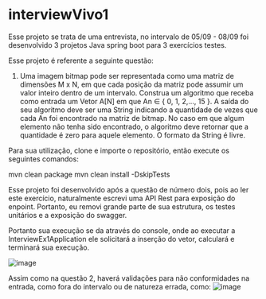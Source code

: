 # interviewVivo1

Esse projeto se trata de uma entrevista, no intervalo de 05/09 - 08/09 foi desenvolvido 3 projetos Java spring boot para 3 exercícios testes.

Esse projeto é referente a seguinte questão:

1. Uma imagem bitmap pode ser representada como uma matriz de dimensões M x
N, em que cada posição da matriz pode assumir um valor inteiro dentro de um
intervalo. Construa um algoritmo que receba como entrada um Vetor A[N] em
que An ∈ { 0, 1, 2,..., 15 }. A saída do seu algoritmo deve ser uma String
indicando a quantidade de vezes que cada An foi encontrado na matriz de
bitmap. No caso em que algum elemento não tenha sido encontrado, o
algoritmo deve retornar que a quantidade é zero para aquele elemento. O
formato da String é livre.

Para sua utilização, clone e importe o repositório, então execute os seguintes comandos:

mvn clean package
mvn clean install -DskipTests 

Esse projeto foi desenvolvido após a questão de número dois, pois ao ler este exercício, naturalmente escrevi uma API Rest para exposição do enpoint.
Portanto, eu removi grande parte de sua estrutura, os testes unitários e a exposição do swagger.

Portanto sua execução se da através do console, onde ao executar a InterviewEx1Application ele solicitará a inserção do vetor, calculará e 
terminará sua execução.

![image](https://user-images.githubusercontent.com/29410618/189127946-6f7923c8-cd8b-4a6a-9b65-00f75bc6fd41.png)

Assim como na questão 2, haverá validações para não conformidades na entrada, como fora do intervalo ou de natureza errada, como:
![image](https://user-images.githubusercontent.com/29410618/189128453-b8758941-1346-4c89-a8d2-becb2710ea12.png)

